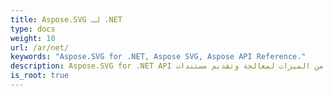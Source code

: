 ```yaml
---
title: Aspose.SVG لـ .NET
type: docs
weight: 10
url: /ar/net/
keywords: "Aspose.SVG for .NET, Aspose SVG, Aspose API Reference."
description: Aspose.SVG for .NET API هي مكتبة عبر الأنظمة الأساسية توفر مجموعة واسعة من الميزات لمعالجة وتقديم مستندات SVG.
is_root: true
---
```

